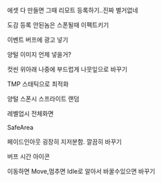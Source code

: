 
에셋 다 만들면 그때 리모트 등록하기..진짜 별거없네
 
도감 등록 안된놈은 스폰될때 이펙트키기

이벤트 버프에 광고 넣기
 
양털 이미지 언제 넣을거?

컷씬 위아래 나중에 부드럽게 나뭇잎으로 바꾸기

TMP 스태틱으로 최적화

양털 스폰시 스프라이트 랜덤

레벨업시 전체화면 

SafeArea

페이드인아웃 굉장히 지저분함. 깔끔히 바꾸기

버프 시간 아이콘

이동하면 Move,멈추면 Idle로 알아서 바꿀수있으면 바꾸기